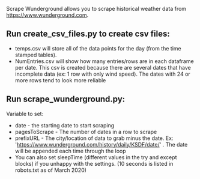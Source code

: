 Scrape Wunderground allows you to scrape historical weather data from https://www.wunderground.com. 


## Run create_csv_files.py to create csv files:
* temps.csv will store all of the data points for the day (from the time stamped tables).
* NumEntries.csv will show how many entries/rows are in each dataframe per date. This csv is created because there are several dates that have incomplete data (ex: 1 row with only wind speed). The dates with 24 or more rows tend to look more reliable

## Run scrape_wunderground.py:

Variable to set:

* date - the starting date to start scraping
* pagesToScrape -  The number of dates in a row to scrape
* prefixURL - The city/location of data to grab minus the date. Ex: 'https://www.wunderground.com/history/daily/KSDF/date/' . The date will be appended each time through the loop
* You can also set sleepTime (different values in the try and except blocks) if you unhappy with the settings. (10 seconds is listed in robots.txt as of March 2020)
